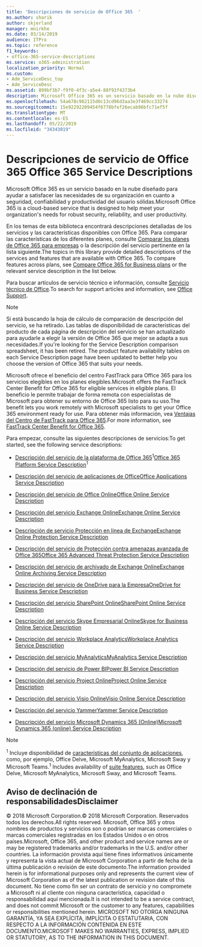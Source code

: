 ```yaml
---
title: 'Descripciones de servicio de Office 365  '
ms.author: sharik
author: skjerland
manager: mnirkhe
ms.date: 03/14/2019
audience: ITPro
ms.topic: reference
f1_keywords:
- office-365-service-descriptions
ms.service: o365-administration
localization_priority: Normal
ms.custom:
- Adm_ServiceDesc_top
- Adm_ServiceDesc
ms.assetid: 899bf3b7-f9f0-4f3c-a5e4-88f93f4373b4
description: Microsoft Office 365 es un servicio basado en la nube diseñado para ayudar a satisfacer las necesidades de su organización en cuanto a seguridad, confiabilidad y productividad del usuario sólidas.
ms.openlocfilehash: 54a678c962115d0c13cd96d3aa3e3f469cc33274
ms.sourcegitcommit: 15e92292209454f6778bfef26ecab96bfc71ef5f
ms.translationtype: MT
ms.contentlocale: es-ES
ms.lasthandoff: 05/22/2019
ms.locfileid: "34343019"
---
```

# <a name="office-365-service-descriptions"></a><span data-ttu-id="f90da-103">Descripciones de servicio de Office 365 </span><span class="sxs-lookup"><span data-stu-id="f90da-103">Office 365 Service Descriptions</span></span> 

<span data-ttu-id="f90da-104">Microsoft Office 365 es un servicio basado en la nube diseñado para ayudar a satisfacer las necesidades de su organización en cuanto a seguridad, confiabilidad y productividad del usuario sólidas.</span><span class="sxs-lookup"><span data-stu-id="f90da-104">Microsoft Office 365 is a cloud-based service that is designed to help meet your organization's needs for robust security, reliability, and user productivity.</span></span> 
  
<span data-ttu-id="f90da-p101">En los temas de esta biblioteca encontrará descripciones detalladas de los servicios y las características disponibles con Office 365. Para comparar las características de los diferentes planes, consulte [Comparar los planes de Office 365 para empresas](http://go.microsoft.com/fwlink/?LinkID=799177&amp;clcid=0x409) o la descripción del servicio pertinente en la lista siguiente.</span><span class="sxs-lookup"><span data-stu-id="f90da-p101">The topics in this library provide detailed descriptions of the services and features that are available with Office 365. To compare features across plans, see [Compare Office 365 for Business plans](http://go.microsoft.com/fwlink/?LinkID=799177&amp;clcid=0x409) or the relevant service description in the list below.</span></span> 
  
<span data-ttu-id="f90da-107">Para buscar artículos de servicio técnico e información, consulte [Servicio técnico de Office](https://support.office.com/).</span><span class="sxs-lookup"><span data-stu-id="f90da-107">To search for support articles and information, see [Office Support](https://support.office.com/).</span></span>
  
> [!NOTE]
> <span data-ttu-id="f90da-p102">Si está buscando la hoja de cálculo de comparación de descripción del servicio, se ha retirado. Las tablas de disponibilidad de características del producto de cada página de descripción del servicio se han actualizado para ayudarle a elegir la versión de Office 365 que mejor se adapta a sus necesidades.</span><span class="sxs-lookup"><span data-stu-id="f90da-p102">If you're looking for the Service Description comparison spreadsheet, it has been retired. The product feature availability tables on each Service Description page have been updated to better help you choose the version of Office 365 that suits your needs.</span></span> 
  
<span data-ttu-id="f90da-110">Microsoft ofrece el beneficio del centro FastTrack para Office 365 para los servicios elegibles en los planes elegibles.</span><span class="sxs-lookup"><span data-stu-id="f90da-110">Microsoft offers the FastTrack Center Benefit for Office 365 for eligible services in eligible plans.</span></span> <span data-ttu-id="f90da-111">El beneficio le permite trabajar de forma remota con especialistas de Microsoft para obtener su entorno de Office 365 listo para su uso.</span><span class="sxs-lookup"><span data-stu-id="f90da-111">The benefit lets you work remotely with Microsoft specialists to get your Office 365 environment ready for use.</span></span> <span data-ttu-id="f90da-112">Para obtener más información, vea [Ventajas del Centro de FastTrack para Office 365](https://docs.microsoft.com/fasttrack/O365-fasttrack-benefit-for-office-365).</span><span class="sxs-lookup"><span data-stu-id="f90da-112">For more information, see [FastTrack Center Benefit for Office 365](https://docs.microsoft.com/fasttrack/O365-fasttrack-benefit-for-office-365).</span></span>
  
<span data-ttu-id="f90da-113">Para empezar, consulte las siguientes descripciones de servicios:</span><span class="sxs-lookup"><span data-stu-id="f90da-113">To get started, see the following service descriptions:</span></span>
  
- <span data-ttu-id="f90da-114">[Descripción del servicio de la plataforma de Office 365](office-365-platform-service-description/office-365-platform-service-description.md)<sup>1</sup></span><span class="sxs-lookup"><span data-stu-id="f90da-114">[Office 365 Platform Service Description](office-365-platform-service-description/office-365-platform-service-description.md)<sup>1</sup></span></span>
    
- [<span data-ttu-id="f90da-115">Descripción del servicio de aplicaciones de Office</span><span class="sxs-lookup"><span data-stu-id="f90da-115">Office Applications Service Description</span></span>](office-applications-service-description/office-applications-service-description.md)
    
- [<span data-ttu-id="f90da-116">Descripción del servicio de Office Online</span><span class="sxs-lookup"><span data-stu-id="f90da-116">Office Online Service Description</span></span>](office-online-service-description/office-online-service-description.md)
    
- [<span data-ttu-id="f90da-117">Descripción del servicio Exchange Online</span><span class="sxs-lookup"><span data-stu-id="f90da-117">Exchange Online Service Description</span></span>](exchange-online-service-description/exchange-online-service-description.md)
    
- [<span data-ttu-id="f90da-118">Descripción de servicio Protección en línea de Exchange</span><span class="sxs-lookup"><span data-stu-id="f90da-118">Exchange Online Protection Service Description</span></span>](exchange-online-protection-service-description/exchange-online-protection-service-description.md)
    
- [<span data-ttu-id="f90da-119">Descripción del servicio de Protección contra amenazas avanzada de Office 365</span><span class="sxs-lookup"><span data-stu-id="f90da-119">Office 365 Advanced Threat Protection Service Description</span></span>](office-365-advanced-threat-protection-service-description.md)
    
- [<span data-ttu-id="f90da-120">Descripción del servicio de archivado de Exchange Online</span><span class="sxs-lookup"><span data-stu-id="f90da-120">Exchange Online Archiving Service Description</span></span>](exchange-online-archiving-service-description/exchange-online-archiving-service-description.md)
    
- [<span data-ttu-id="f90da-121">Descripción del servicio de OneDrive para la Empresa</span><span class="sxs-lookup"><span data-stu-id="f90da-121">OneDrive for Business Service Description</span></span>](onedrive-for-business-service-description.md)
    
- [<span data-ttu-id="f90da-122">Descripción del servicio SharePoint Online</span><span class="sxs-lookup"><span data-stu-id="f90da-122">SharePoint Online Service Description</span></span>](sharepoint-online-service-description/sharepoint-online-service-description.md)
    
- [<span data-ttu-id="f90da-123">Descripción del servicio Skype Empresarial Online</span><span class="sxs-lookup"><span data-stu-id="f90da-123">Skype for Business Online Service Description</span></span>](skype-for-business-online-service-description/skype-for-business-online-service-description.md)
    
- [<span data-ttu-id="f90da-124">Descripción del servicio Workplace Analytics</span><span class="sxs-lookup"><span data-stu-id="f90da-124">Workplace Analytics Service Description</span></span>](workplace-analytics-service-description.md)

- [<span data-ttu-id="f90da-125">Descripción del servicio MyAnalytics</span><span class="sxs-lookup"><span data-stu-id="f90da-125">MyAnalytics Service Description</span></span>](mya-service-description.md)
    
- [<span data-ttu-id="f90da-126">Descripción del servicio de Power BI</span><span class="sxs-lookup"><span data-stu-id="f90da-126">Power BI Service Description</span></span>](power-bi-service-description.md)
    
- [<span data-ttu-id="f90da-127">Descripción del servicio Project Online</span><span class="sxs-lookup"><span data-stu-id="f90da-127">Project Online Service Description</span></span>](project-online-service-description/project-online-service-description.md)
    
- [<span data-ttu-id="f90da-128">Descripción del servicio Visio Online</span><span class="sxs-lookup"><span data-stu-id="f90da-128">Visio Online Service Description</span></span>](visio-online-service-description/visio-online-service-description.md)
    
- [<span data-ttu-id="f90da-129">Descripción del servicio Yammer</span><span class="sxs-lookup"><span data-stu-id="f90da-129">Yammer Service Description</span></span>](yammer-service-description/yammer-service-description.md)
    
- [<span data-ttu-id="f90da-130">Descripción del servicio Microsoft Dynamics 365 (Online)</span><span class="sxs-lookup"><span data-stu-id="f90da-130">Microsoft Dynamics 365 (online) Service Description</span></span>](microsoft-dynamics-365-online-service-description.md)
    
> [!NOTE]
> <span data-ttu-id="f90da-131"><sup>1</sup> Incluye disponibilidad de [características del conjunto de aplicaciones](https://technet.microsoft.com/EN-US/library/office-365-suite-features.aspx), como, por ejemplo, Office Delve, Microsoft MyAnalytics, Microsoft Sway y Microsoft Teams.</span><span class="sxs-lookup"><span data-stu-id="f90da-131"><sup>1</sup> Includes availability of [suite features](https://technet.microsoft.com/EN-US/library/office-365-suite-features.aspx), such as Office Delve, Microsoft MyAnalytics, Microsoft Sway, and Microsoft Teams.</span></span> 
  
## <a name="disclaimer"></a><span data-ttu-id="f90da-132">Aviso de declinación de responsabilidades</span><span class="sxs-lookup"><span data-stu-id="f90da-132">Disclaimer</span></span>

<span data-ttu-id="f90da-133">© 2018 Microsoft Corporation.</span><span class="sxs-lookup"><span data-stu-id="f90da-133">© 2018 Microsoft Corporation.</span></span> <span data-ttu-id="f90da-134">Reservados todos los derechos.</span><span class="sxs-lookup"><span data-stu-id="f90da-134">All rights reserved.</span></span> <span data-ttu-id="f90da-135">Microsoft, Office 365 y otros nombres de productos y servicios son o podrían ser marcas comerciales o marcas comerciales registradas en los Estados Unidos o en otros países.</span><span class="sxs-lookup"><span data-stu-id="f90da-135">Microsoft, Office 365, and other product and service names are or may be registered trademarks and/or trademarks in the U.S. and/or other countries.</span></span> <span data-ttu-id="f90da-136">La información provista aquí tiene fines informativos únicamente y representa la vista actual de Microsoft Corporation a partir de fecha de la última publicación o revisión de este documento.</span><span class="sxs-lookup"><span data-stu-id="f90da-136">The information provided herein is for informational purposes only and represents the current view of Microsoft Corporation as of the latest publication or revision date of this document.</span></span> <span data-ttu-id="f90da-137">No tiene como fin ser un contrato de servicio y no compromete a Microsoft ni al cliente con ninguna característica, capacidad o responsabilidad aquí mencionada.</span><span class="sxs-lookup"><span data-stu-id="f90da-137">It is not intended to be a service contract, and does not commit Microsoft or the customer to any features, capabilities or responsibilities mentioned herein.</span></span> <span data-ttu-id="f90da-138">MICROSOFT NO OTORGA NINGUNA GARANTÍA, YA SEA EXPLÍCITA, IMPLÍCITA O ESTATUTARIA, CON RESPECTO A LA INFORMACIÓN CONTENIDA EN ESTE DOCUMENTO.</span><span class="sxs-lookup"><span data-stu-id="f90da-138">MICROSOFT MAKES NO WARRANTIES, EXPRESS, IMPLIED OR STATUTORY, AS TO THE INFORMATION IN THIS DOCUMENT.</span></span> 
  
